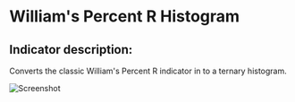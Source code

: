 # William's Percent R Histogram #
## Indicator description: ##

Converts the classic William's Percent R indicator in to a ternary histogram.

![Screenshot](/../master/ScreenShots/W%RHistogram_Ind.jpg?raw=true "W%R Histogram")
